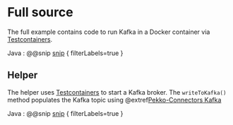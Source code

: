 # Full source

The full example contains code to run Kafka in a Docker container via [Testcontainers](https://www.testcontainers.org/modules/kafka/).

Java
: @@snip [snip](/src/main/java/samples/javadsl/Main.java) { filterLabels=true }

## Helper

The helper uses [Testcontainers](https://www.testcontainers.org/modules/kafka/) to start a Kafka broker.
The `writeToKafka()` method populates the Kafka topic using @extref[Pekko-Connectors Kafka](pekko-connectors-kafka:producer.html)

Java
: @@snip [snip](/src/main/java/samples/javadsl/Helper.java) { filterLabels=true }
